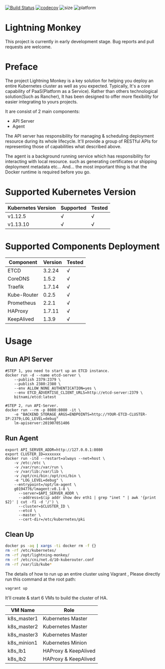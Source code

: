 [![Build Status](https://travis-ci.com/g0194776/lightning-monkey.svg?token=vHH8ZAATWuPpZvD2YF3L&branch=feature/init)](https://travis-ci.com/g0194776/lightning-monkey)
[![codecov](https://codecov.io/gh/g0194776/lightning-monkey/branch/master/graph/badge.svg)](https://codecov.io/gh/g0194776/lightning-monkey)
![size](https://img.shields.io/github/languages/code-size/g0194776/lightning-monkey)
![platform](https://img.shields.io/badge/platform-linux--amd64%20%7C%20darwin-lightgrey)

# Lightning Monkey
This project is currently in early development stage. Bug reports and pull requests are welcome.

# Preface
The project Lightning Monkey is a key solution for helping you deploy an entire Kubernetes cluster as well as you expected. Typically, It's a core capability of PaaS(Platform as a Service). Rather than others technological solution(Such as Rancher), It has been designed to offer more flexibility for easier integrating to yours projects.

It are consist of 2 main components:

- API Server
- Agent

The API server has responsibility for managing & scheduling deployment resource during its whole lifecycle. It'll provide a group of RESTful APIs for representing those of capabilities what described above.

The agent is a background running service which has responsibility for interacting with local resource. such as generating certificates or shipping deployment metadata etc... And... the most important thing is that the Docker runtime is required before you go.


# Supported Kubernetes Version
|Kubernetes Version|Supported|Tested|
|---|---|---|
|v1.12.5|√|√|
|v1.13.10|√|√|

# Supported Components Deployment
|Component|Version|Tested|
|---|---|---|
|ETCD|3.2.24|√|
|CoreDNS|1.5.2|√|
|Traefik|1.7.14|√|
|Kube-Router|0.2.5|√|
|Prometheus|2.2.1|√|
|HAProxy|1.7.11|√|
|KeepAlived|1.3.9|√|


# Usage

## Run API Server
```shell
#STEP 1, you need to start up an ETCD instance.
docker run -d --name etcd-server \
    --publish 2379:2379 \
    --publish 2380:2380 \
    --env ALLOW_NONE_AUTHENTICATION=yes \
    --env ETCD_ADVERTISE_CLIENT_URLS=http://etcd-server:2379 \
    bitnami/etcd:latest

#STEP 2, run API-Server.
docker run --rm -p 8080:8080 -it \
    -e "BACKEND_STORAGE_ARGS=ENDPOINTS=http://YOUR-ETCD-CLUSTER-IP:2379;LOG_LEVEL=debug" 
    lm-apiserver:201907051406
```


## Run Agent
```shell
export API_SERVER_ADDR=http://127.0.0.1:8080
export CLUSTER_ID=xxxxxxx
docker run -itd --restart=always --net=host \
    -v /etc:/etc \
    -v /var/run:/var/run \
    -v /var/lib:/var/lib \
    -v /opt/cni/bin:/opt/cni/bin \
    -e "LOG_LEVEL=debug" \
    --entrypoint=/opt/lm-agent \
    g0194776/lmagent:v0.1-8 \
      --server=$API_SERVER_ADDR \
      --address=$(ip addr show dev eth1 | grep "inet " | awk '{print $2}' | cut -f1 -d '/') \
      --cluster=$CLUSTER_ID \
      --etcd \
      --master \
      --cert-dir=/etc/kubernetes/pki
```

## Clean Up

```bash
docker ps -aq | xargs -ti docker rm -f {}
rm -rf /etc/kubernetes/
rm -rf /opt/lightning-monkey/
rm -rf /etc/cni/net.d/10-kuberouter.conf
rm -rf /var/lib/kube*
```

The details of how to run up an entire cluster using Vagrant , Please directly run this command at the root path:
```bash
vagrant up
```
It'll create & start 6 VMs to build the cluster of HA.

|VM Name|Role|
|---|---|
|k8s_master1|Kubernetes Master|
|k8s_master2|Kubernetes Master|
|k8s_master3|Kubernetes Master|
|k8s_minion1|Kubernetes Minion|
|k8s_lb1|HAProxy & KeepAlived|
|k8s_lb2|HAProxy & KeepAlived|
